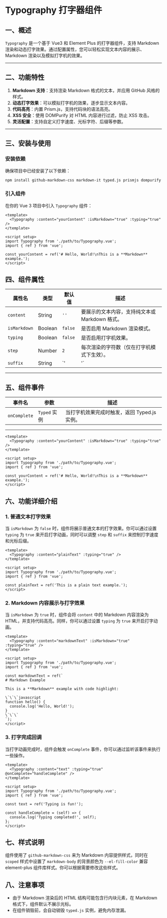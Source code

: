 # Typography 打字器组件

## 一、概述
`Typography` 是一个基于 Vue3 和 Element Plus 的打字器组件，支持 Markdown 渲染和动态打字效果。通过配置属性，您可以轻松实现文本内容的展示、Markdown 渲染以及模拟打字机的效果。

---

## 二、功能特性
1. **Markdown 支持**：支持渲染 Markdown 格式的文本，并应用 GitHub 风格的样式。
2. **动态打字效果**：可以模拟打字机的效果，逐步显示文本内容。
3. **代码高亮**：内置 Prism.js，支持代码块的语法高亮。
4. **XSS 安全**：使用 DOMPurify 对 HTML 内容进行过滤，防止 XSS 攻击。
5. **灵活配置**：支持自定义打字速度、光标字符、后缀等参数。

---

## 三、安装与使用

### 安装依赖

确保项目中已经安装了以下依赖：

```bash
npm install github-markdown-css markdown-it typed.js prismjs dompurify
```

### 引入组件

在你的 Vue 3 项目中引入 `Typography` 组件：

```vue
<template>
  <Typography :content="yourContent" :isMarkdown="true" :typing="true" />
</template>

<script setup>
import Typography from './path/to/Typography.vue';
import { ref } from 'vue';

const yourContent = ref('# Hello, World!\nThis is a **Markdown** example.');
</script>

```

## 四、组件属性

| 属性名       | 类型    | 默认值  | 描述                                           |
| ------------ | ------- | ------- | ---------------------------------------------- |
| `content`    | String  | `''`    | 要展示的文本内容，支持纯文本或 Markdown 格式。 |
| `isMarkdown` | Boolean | `false` | 是否启用 Markdown 渲染模式。                   |
| `typing`     | Boolean | `false` | 是否启用打字机效果。                           |
| `step`       | Number  | `2`     | 每次渲染的字符数（仅在打字机模式下生效）。     |
| `suffix`     | String  | `'|'`   | 光标字符（仅在非 Markdown 模式下生效）。       |

---

## 五、组件事件

| 事件名       | 参数         | 描述                                         |
| ------------ | ------------ | -------------------------------------------- |
| `onComplete` | `Typed` 实例 | 当打字机效果完成时触发，返回 Typed.js 实例。 |

---

```vue
<template>
  <Typography :content="yourContent" :isMarkdown="true" :typing="true" />
</template>

<script setup>
import Typography from './path/to/Typography.vue';
import { ref } from 'vue';

const yourContent = ref('# Hello, World!\nThis is a **Markdown** example.');
</script>

```

## 六、功能详细介绍

### 1. 普通文本打字效果

当 `isMarkdown` 为 `false` 时，组件将展示普通文本的打字效果。你可以通过设置 `typing` 为 `true` 来开启打字动画，同时可以调整 `step` 和 `suffix` 来控制打字速度和光标后缀。

```vue
<template>
  <Typography :content="plainText" :typing="true" />
</template>

<script setup>
import Typography from './path/to/Typography.vue';
import { ref } from 'vue';

const plainText = ref('This is a plain text example.');
</script>
```

### 2. Markdown 内容展示与打字效果

当 `isMarkdown` 为 `true` 时，组件会将 `content` 中的 Markdown 内容渲染为 HTML，并支持代码高亮。同样，你可以通过设置 `typing` 为 `true` 来开启打字动画。

```vue
<template>
  <Typography :content="markdownText" :isMarkdown="true" :typing="true" />
</template>

<script setup>
import Typography from './path/to/Typography.vue';
import { ref } from 'vue';

const markdownText = ref(`
# Markdown Example

This is a **Markdown** example with code highlight:

\`\`\`javascript
function hello() {
  console.log('Hello, World!');
}
\`\`\`
`);
</script>
```

### 3. 打字完成回调

当打字动画完成时，组件会触发 `onComplete` 事件，你可以通过监听该事件来执行一些操作。

```vue
<template>
  <Typography :content="text" :typing="true" @onComplete="handleComplete" />
</template>

<script setup>
import Typography from './path/to/Typography.vue';
import { ref } from 'vue';

const text = ref('Typing is fun!');

const handleComplete = (self) => {
  console.log('Typing completed!', self);
};
</script>
```

## 七、样式说明

组件使用了 `github-markdown-css` 来为 Markdown 内容提供样式，同时在 `scoped` 样式中设置了 `markdown-body` 的背景颜色为 `--el-fill-color` 兼容 element-plus 组件库样式。你可以根据需要修改这些样式。

## 八、注意事项

- 由于 Markdown 渲染后的 HTML 结构可能包含行内块元素，在 Markdown 格式下，组件默认不展示光标。
- 在组件销毁前，会自动销毁 `typed.js` 实例，避免内存泄漏。